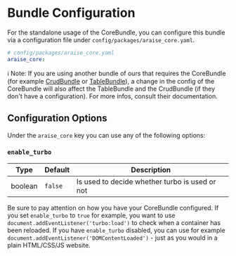 # Bundle Configuration
For the standalone usage of the CoreBundle, you can configure this bundle via a configuration file under `config/packages/araise_core.yaml`.

```yaml
# config/packages/araise_core.yaml
araise_core:
```

ℹ️ Note: If you are using another bundle of ours that requires the CoreBundle (for example [CrudBundle](https://crud.docs.araise.dev/#/bundle-configuration) or [TableBundle](https://table.docs.araise.dev/#/bundle-configuration)), a change in the config of the CoreBundle will also affect the TableBundle and the CrudBundle (if they don't have a configuration). 
For more infos, consult their documentation.

## Configuration Options
Under the `araise_core` key you can use any of the following options:

### `enable_turbo`

| Type    | Default  | Description                                    |
|---------|----------|------------------------------------------------|
| boolean | `false`  | Is used to decide whether turbo is used or not |

Be sure to pay attention on how you have your CoreBundle configured.
If you set `enable_turbo` to `true` for example, you want to use `document.addEventListener('turbo:load')` to check when a container has been reloaded.
If you have `enable_turbo` disabled, you can use for example `document.addEventListener('DOMContentLoaded')` - just as you would in a plain HTML/CSS/JS website.
